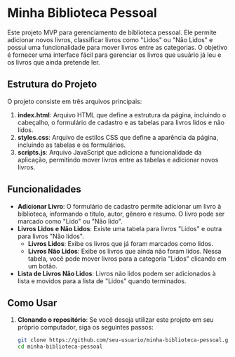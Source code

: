# Minha Biblioteca Pessoal

Este projeto MVP para gerenciamento de biblioteca pessoal. Ele permite adicionar novos livros, classificar livros como "Lidos" ou "Não Lidos" e possui uma funcionalidade para mover livros entre as categorias. O objetivo é fornecer uma interface fácil para gerenciar os livros que usuário já leu e os livros que ainda pretende ler.

## Estrutura do Projeto

O projeto consiste em três arquivos principais:

1. **index.html**: Arquivo HTML que define a estrutura da página, incluindo o cabeçalho, o formulário de cadastro e as tabelas para livros lidos e não lidos.
2. **styles.css**: Arquivo de estilos CSS que define a aparência da página, incluindo as tabelas e os formulários.
3. **scripts.js**: Arquivo JavaScript que adiciona a funcionalidade da aplicação, permitindo mover livros entre as tabelas e adicionar novos livros.

## Funcionalidades

- **Adicionar Livro**: O formulário de cadastro permite adicionar um livro à biblioteca, informando o título, autor, gênero e resumo. O livro pode ser marcado como "Lido" ou "Não lido".
- **Livros Lidos e Não Lidos**: Existe uma tabela para livros "Lidos" e outra para livros "Não lidos". 
    - **Livros Lidos**: Exibe os livros que já foram marcados como lidos.
    - **Livros Não Lidos**: Exibe os livros que ainda não foram lidos. Nessa tabela, você pode mover livros para a categoria "Lidos" clicando em um botão.
- **Lista de Livros Não Lidos**: Livros não lidos podem ser adicionados à lista e movidos para a lista de "Lidos" quando terminados.

## Como Usar

1. **Clonando o repositório**:
   Se você deseja utilizar este projeto em seu próprio computador, siga os seguintes passos:

   ```bash
   git clone https://github.com/seu-usuario/minha-biblioteca-pessoal.git
   cd minha-biblioteca-pessoal
